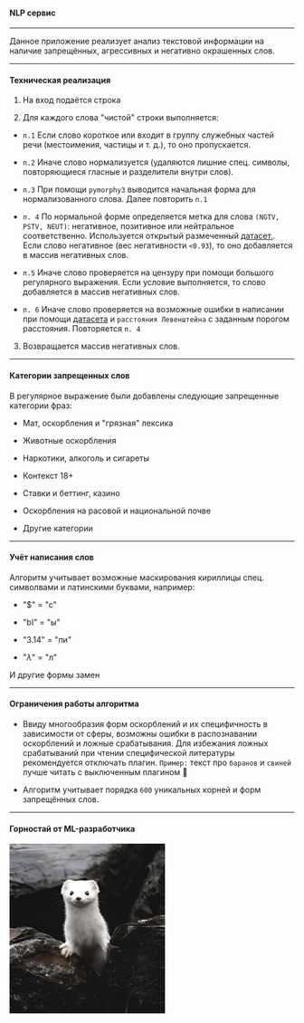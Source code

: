 #### NLP сервис

-------

Данное приложение реализует анализ текстовой информации на наличие запрещённых, агрессивных и негативно окрашенных слов.

-------

#### Техническая реализация

1. На вход подаётся строка

2. Для каждого слова "чистой" строки выполняется:

* ```п.1``` Если слово короткое или входит в группу служебных частей речи (местоимения, частицы и т. д.), то оно пропускается.

* ```п.2``` Иначе слово нормализуется (удаляются лишние спец. символы, повторяющиеся гласные и разделители внутри слов).

* ```п.3``` При помощи ```pymorphy3``` выводится начальная форма для нормализованного слова. Далее повторить ```п.1```

* ```п. 4``` По нормальной форме определяется метка для слова ```(NGTV, PSTV, NEUT)```: негативное, позитивное или нейтральное соответственно. Используется открытый размеченный [датасет.](https://github.com/dkulagin/kartaslov). Если слово негативное (вес негативности ```<0.93```), то оно добавляется в массив негативных слов.

* ```п.5``` Иначе слово проверяется на цензуру при помощи большого регулярного выражения. Если условие выполняется, то слово добавляется в массив негативных слов.

* ```п. 6``` Иначе слово проверяется на возможные ошибки в написании при помощи [датасета](https://github.com/dkulagin/kartaslov/tree/master/dataset/orfo_and_typos) и ```расстояния Левенштейна``` с заданным порогом расстояния. Повторяется ```п. 4```

3. Возвращается массив негативных слов.

------

#### Категории запрещенных слов

В регулярное выражение были добавлены следующие запрещенные категории фраз:

* Мат, оскорбления и "грязная" лексика

* Животные оскорбления

* Наркотики, алкоголь и сигареты

* Контекст 18+

* Ставки и беттинг, казино

* Оскорбления на расовой и национальной почве

* Другие категории

-----

#### Учёт написания слов

Алгоритм учитывает возможные маскирования кириллицы спец. символвами и латинскими буквами, например:

* "$" = "с" 

* "bI" = "ы"

* "3.14" = "пи"

* "$\lambda$" = "л"

И другие формы замен

------
#### Ограничения работы алгоритма

* Ввиду многообразия форм оскорблений и их специфичность в зависимости от сферы, возможны ошибки в распознавании оскорблений и ложные срабатывания. Для избежания ложных срабатываний при чтении специфической литературы рекомендуется отключать плагин. ```Пример:``` текст про ```баранов``` и ```свиней``` лучше читать с выключенным плагином 🤗

* Алгоритм учитывает порядка ```600``` уникальных корней и форм запрещённых слов.

------

#### Горностай от ML-разработчика

<img src="figures/ermine.jpeg" alt="Ermine" width="275" height="300" />




